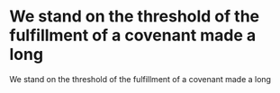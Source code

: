 # We stand on the threshold of the fulfillment of a covenant made a long

We stand on the threshold of the fulfillment of a covenant made a long